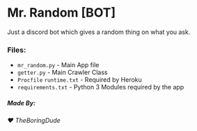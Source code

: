 # Mr. Random [BOT]
Just a discord bot which gives a random thing on what you ask.

### Files:
- `mr_random.py` - Main App file
- `getter.py` - Main Crawler Class
- `Procfile` `runtime.txt` - Required by Heroku
- `requirements.txt` - Python 3 Modules required by the app

##### Made By:
###### :heart: TheBoringDude
